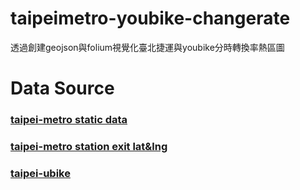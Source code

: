 # taipeimetro-youbike-changerate
透過創建geojson與folium視覺化臺北捷運與youbike分時轉換率熱區圖

# Data Source
### [taipei-metro static data](http://163.29.157.32:8080/fi/dataset/98d67c29-464a-4003-9f78-b1cbb89bff59)
### [taipei-metro station exit lat&lng](https://data.taipei/#/dataset/detail?id=cfa4778c-62c1-497b-b704-756231de348b)
### [taipei-ubike](https://data.taipei/#/dataset/detail?id=9d9de741-c814-450d-b6bb-af8c438f08e5)

